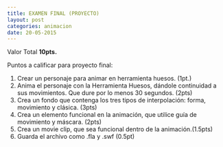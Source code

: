 ```yaml
---
title: EXAMEN FINAL (PROYECTO)
layout: post
categories: animacion
date: 20-05-2015
---
```


Valor Total **10pts.**

Puntos a calificar para proyecto final:

1. Crear un personaje para animar en herramienta huesos. (1pt.)
2. Anima el personaje con la Herramienta Huesos, dándole continuidad a sus movimientos. Que dure por lo menos 30 segundos. (2pts)
3. Crea un fondo que contenga los tres tipos de interpolación: forma, movimiento y clásica. (3pts)
4. Crea un elemento funcional en la animación, que utilice guía de movimiento y máscara. (2pts)
5. Crea un movie clip, que sea funcional dentro de la animación.(1.5pts)
6. Guarda el archivo como .fla y .swf (0.5pt)
